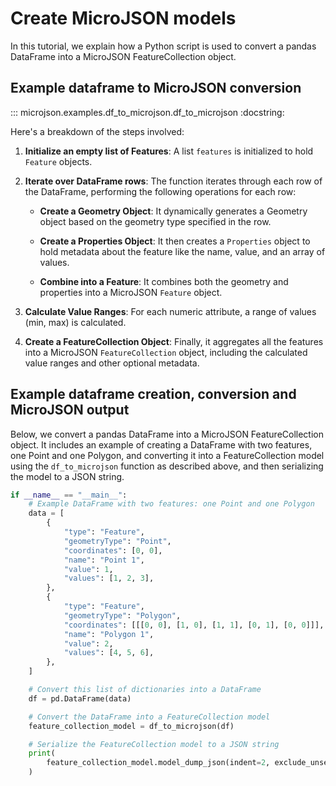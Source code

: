 # Create MicroJSON models

In this tutorial, we explain how a Python script is used to convert a pandas DataFrame into a MicroJSON FeatureCollection object.

## Example dataframe to MicroJSON conversion
::: microjson.examples.df_to_microjson.df_to_microjson
    :docstring:

Here's a breakdown of the steps involved:

1. **Initialize an empty list of Features**: A list `features` is initialized to hold `Feature` objects.

2. **Iterate over DataFrame rows**: The function iterates through each row of the DataFrame, performing the following operations for each row:

    - **Create a Geometry Object**: It dynamically generates a Geometry object based on the geometry type specified in the row.

    - **Create a Properties Object**: It then creates a `Properties` object to hold metadata about the feature like the name, value, and an array of values.

    - **Combine into a Feature**: It combines both the geometry and properties into a MicroJSON `Feature` object.

3. **Calculate Value Ranges**: For each numeric attribute, a range of values (min, max) is calculated.

4. **Create a FeatureCollection Object**: Finally, it aggregates all the features into a MicroJSON `FeatureCollection` object, including the calculated value ranges and other optional metadata.

## Example dataframe creation, conversion and MicroJSON output
Below, we convert a pandas DataFrame into a MicroJSON FeatureCollection object. It includes an example of creating a DataFrame with two features, one Point and one Polygon, and converting it into a FeatureCollection model using the `df_to_microjson` function as described above, and then serializing the model to a JSON string.
```python
if __name__ == "__main__":
    # Example DataFrame with two features: one Point and one Polygon
    data = [
        {
            "type": "Feature",
            "geometryType": "Point",
            "coordinates": [0, 0],
            "name": "Point 1",
            "value": 1,
            "values": [1, 2, 3],
        },
        {
            "type": "Feature",
            "geometryType": "Polygon",
            "coordinates": [[[0, 0], [1, 0], [1, 1], [0, 1], [0, 0]]],
            "name": "Polygon 1",
            "value": 2,
            "values": [4, 5, 6],
        },
    ]

    # Convert this list of dictionaries into a DataFrame
    df = pd.DataFrame(data)

    # Convert the DataFrame into a FeatureCollection model
    feature_collection_model = df_to_microjson(df)

    # Serialize the FeatureCollection model to a JSON string
    print(
        feature_collection_model.model_dump_json(indent=2, exclude_unset=True)
    )
```
